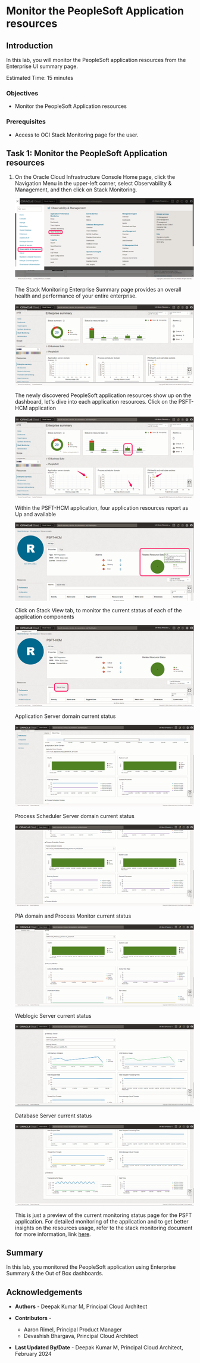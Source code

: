 # Monitor the PeopleSoft Application resources

## Introduction

In this lab, you will monitor the PeopleSoft application resources  from the Enterprise UI summary page.

Estimated Time: 15 minutes


### Objectives

* Monitor the PeopleSoft Application resources

### Prerequisites


*  Access to OCI Stack Monitoring page for the user.

## Task 1: Monitor the PeopleSoft Application resources

1. On the Oracle Cloud Infrastructure Console Home page, click the Navigation Menu in the upper-left corner, select Observability & Management, and then click on Stack Monitoring.

   ![From OCI home page, under O&M, click on Stack Monitoring](./images/oci-stack-monitor.png " ")


   The Stack Monitoring Enterprise Summary page provides an overall health and performance of your entire enterprise.

   ![On Stack Monitoring, Enterprise summary page](./images/enterprise-summary.png " ")

   The newly discovered PeopleSoft application resources show up on the dashboard, let's dive into each application resources. Click on the PSFT-HCM application 

   ![On Stack Monitoring, Enterprise summary page](./images/enterprise-summary1.png " ")

    Within the PSFT-HCM application, four application resources report as Up and available

   ![On Stack Monitoring, Enterprise summary page](./images/stack-resource.png " ")

    Click on Stack View tab, to monitor the current status of each of the application components
    
    ![On Stack Monitoring, Enterprise summary page](./images/stack-view.png " ")

    Application Server domain current status

    ![On Stack Monitoring, Enterprise summary page](./images/stack-view-app.png " ")

    Process Scheduler Server domain current status

    ![On Stack Monitoring, Enterprise summary page](./images/stack-view-prcs.png " ")

    PIA domain and Process Monitor current status

    ![On Stack Monitoring, Enterprise summary page](./images/stack-view-pia.png " ")

    Weblogic Server current status

    ![On Stack Monitoring, Enterprise summary page](./images/stack-view-web.png " ")


    Database Server current status

    ![On Stack Monitoring, Enterprise summary page](./images/stack-view-db.png " ")


    This is just a  preview of the current monitoring status page for the PSFT application.  For detailed monitoring of the application and to get better insights on the resources usage, refer to the stack monitoring document for more information, link  [here](https://docs.oracle.com/en-us/iaas/stack-monitoring/doc/using-stack-monitoring.html).

## Summary

In this lab, you monitored the PeopleSoft application using Enterprise Summary & the Out of Box dashboards.




## Acknowledgements

* **Authors** - Deepak Kumar M, Principal Cloud Architect
* **Contributors** -

    * Aaron Rimel, Principal Product Manager
    * Devashish Bhargava, Principal Cloud Architect
* **Last Updated By/Date** - Deepak Kumar M, Principal Cloud Architect, February 2024


